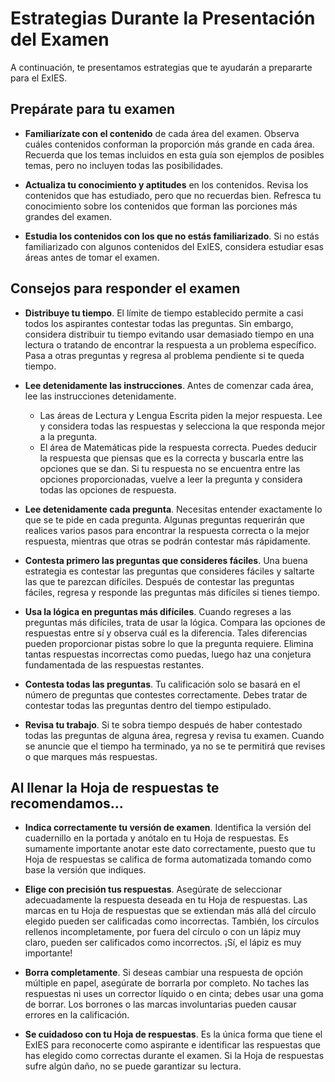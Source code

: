 # Estrategias Durante la Presentación del Examen

A continuación, te presentamos estrategias que te ayudarán a prepararte para el ExIES.

## Prepárate para tu examen

- **Familiarízate con el contenido** de cada área del examen. Observa cuáles contenidos conforman la proporción más grande en cada área. Recuerda que los temas incluidos en esta guía son ejemplos de posibles temas, pero no incluyen todas las posibilidades.

- **Actualiza tu conocimiento y aptitudes** en los contenidos. Revisa los contenidos que has estudiado, pero que no recuerdas bien. Refresca tu conocimiento sobre los contenidos que forman las porciones más grandes del examen.

- **Estudia los contenidos con los que no estás familiarizado**. Si no estás familiarizado con algunos contenidos del ExIES, considera estudiar esas áreas antes de tomar el examen.

## Consejos para responder el examen

- **Distribuye tu tiempo**. El límite de tiempo establecido permite a casi todos los aspirantes contestar todas las preguntas. Sin embargo, considera distribuir tu tiempo evitando usar demasiado tiempo en una lectura o tratando de encontrar la respuesta a un problema específico. Pasa a otras preguntas y regresa al problema pendiente si te queda tiempo.

- **Lee detenidamente las instrucciones**. Antes de comenzar cada área, lee las instrucciones detenidamente.
  - Las áreas de Lectura y Lengua Escrita piden la mejor respuesta. Lee y considera todas las respuestas y selecciona la que responda mejor a la pregunta.
  - El área de Matemáticas pide la respuesta correcta. Puedes deducir la respuesta que piensas que es la correcta y buscarla entre las opciones que se dan. Si tu respuesta no se encuentra entre las opciones proporcionadas, vuelve a leer la pregunta y considera todas las opciones de respuesta.

- **Lee detenidamente cada pregunta**. Necesitas entender exactamente lo que se te pide en cada pregunta. Algunas preguntas requerirán que realices varios pasos para encontrar la respuesta correcta o la mejor respuesta, mientras que otras se podrán contestar más rápidamente.

- **Contesta primero las preguntas que consideres fáciles**. Una buena estrategia es contestar las preguntas que consideres fáciles y saltarte las que te parezcan difíciles. Después de contestar las preguntas fáciles, regresa y responde las preguntas más difíciles si tienes tiempo.

- **Usa la lógica en preguntas más difíciles**. Cuando regreses a las preguntas más difíciles, trata de usar la lógica. Compara las opciones de respuestas entre sí y observa cuál es la diferencia. Tales diferencias pueden proporcionar pistas sobre lo que la pregunta requiere. Elimina tantas respuestas incorrectas como puedas, luego haz una conjetura fundamentada de las respuestas restantes.

- **Contesta todas las preguntas**. Tu calificación solo se basará en el número de preguntas que contestes correctamente. Debes tratar de contestar todas las preguntas dentro del tiempo estipulado.

- **Revisa tu trabajo**. Si te sobra tiempo después de haber contestado todas las preguntas de alguna área, regresa y revisa tu examen. Cuando se anuncie que el tiempo ha terminado, ya no se te permitirá que revises o que marques más respuestas.

## Al llenar la Hoja de respuestas te recomendamos…

- **Indica correctamente tu versión de examen**. Identifica la versión del cuadernillo en la portada y anótalo en tu Hoja de respuestas. Es sumamente importante anotar este dato correctamente, puesto que tu Hoja de respuestas se califica de forma automatizada tomando como base la versión que indiques.

- **Elige con precisión tus respuestas**. Asegúrate de seleccionar adecuadamente la respuesta deseada en tu Hoja de respuestas. Las marcas en tu Hoja de respuestas que se extiendan más allá del círculo elegido pueden ser calificadas como incorrectas. También, los círculos rellenos incompletamente, por fuera del círculo o con un lápiz muy claro, pueden ser calificados como incorrectos. ¡Sí, el lápiz es muy importante!

- **Borra completamente**. Si deseas cambiar una respuesta de opción múltiple en papel, asegúrate de borrarla por completo. No taches las respuestas ni uses un corrector líquido o en cinta; debes usar una goma de borrar. Los borrones o las marcas involuntarias pueden causar errores en la calificación.

- **Se cuidadoso con tu Hoja de respuestas**. Es la única forma que tiene el ExIES para reconocerte como aspirante e identificar las respuestas que has elegido como correctas durante el examen. Si la Hoja de respuestas sufre algún daño, no se puede garantizar su lectura.
